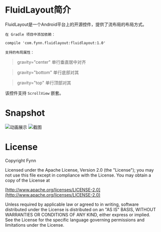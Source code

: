 # FluidLayout简介
FluidLayout是一个Android平台上的开源控件，提供了流布局的布局方式。

`在 Gradle 项目中添加依赖：`
```
compile 'com.fynn.fluidlayout:fluidlayout:1.0'
```

`支持的布局属性：`

> gravity="center" 单行垂直居中对齐

> gravity="bottom" 单行底部对其

> gravity="top" 单行顶部对其

该控件支持 `ScrollView` 嵌套。

# Snapshot
![动画展示](https://github.com/ifynn/FluidLayout/blob/master/snapshot/demo_gif.gif)
![截图](https://github.com/ifynn/FluidLayout/blob/master/snapshot/snapshot.png)

# License

Copyright Fynn

Licensed under the Apache License, Version 2.0 (the "License");
you may not use this file except in compliance with the License.
You may obtain a copy of the License at

[http://www.apache.org/licenses/LICENSE-2.0](http://www.apache.org/licenses/LICENSE-2.0)

Unless required by applicable law or agreed to in writing, software
distributed under the License is distributed on an "AS IS" BASIS,
WITHOUT WARRANTIES OR CONDITIONS OF ANY KIND, either express or implied.
See the License for the specific language governing permissions and
limitations under the License.
